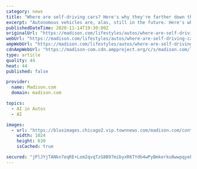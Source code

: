 ```yaml
---
category: news
title: "Where are self-driving cars? Here's why they're farther down the road"
excerpt: "Autonomous vehicles are, alas, still in the future. Here's why you can’t buy a self-driving car today and a place you’re likely to find them first."
publishedDateTime: 2020-11-14T19:30:00Z
originalUrl: "https://madison.com/lifestyles/autos/where-are-self-driving-cars-heres-why-theyre-farther-down-the-road/article_93200060-e69c-5c17-b9ce-0c10fdb68ed3.html"
webUrl: "https://madison.com/lifestyles/autos/where-are-self-driving-cars-heres-why-theyre-farther-down-the-road/article_93200060-e69c-5c17-b9ce-0c10fdb68ed3.html"
ampWebUrl: "https://madison.com/lifestyles/autos/where-are-self-driving-cars-heres-why-theyre-farther-down-the-road/article_93200060-e69c-5c17-b9ce-0c10fdb68ed3.amp.html"
cdnAmpWebUrl: "https://madison-com.cdn.ampproject.org/c/s/madison.com/lifestyles/autos/where-are-self-driving-cars-heres-why-theyre-farther-down-the-road/article_93200060-e69c-5c17-b9ce-0c10fdb68ed3.amp.html"
type: article
quality: 44
heat: 44
published: false

provider:
  name: Madison.com
  domain: madison.com

topics:
  - AI in Autos
  - AI

images:
  - url: "https://bloximages.chicago2.vip.townnews.com/madison.com/content/tncms/assets/v3/editorial/9/33/933152cb-77bd-5d9f-a48a-a5c7b024b7a3/5fab0a410bbb6.image.jpg?resize=1024%2C630"
    width: 1024
    height: 630
    isCached: true

secured: "jPlJYjTANkn7eqRE+Lom2qvqTzG8B97mibyxR6TYdb4wPyBmkerku8wwpqyeFy6aFumwC1pfdCQX04phnxIYWnxqTZ2w8+zlQWR/fxyuo1/zxuECkQqPzoofrwQx8b74OqIQK4NIMmf/irD1A2aJ/+LSb/X1+PVyWjEurD6MSfPDeN3ehF9713zoN8ns3abwJSDjM7SrNT9HNyycygSz7WuzXeu7BJKJUcB0mq0fjP9RB5VlwdFUwTqUlIZaIegOzp/dDSPMpcmEQf+97ULIYxbeAsEqaqC3Lh4LdFFJQvft/BQC61gm4ltswwtW69j1NC/4wPSNt+qvDOrWrZxz44+gNu/D0BFJTwsp222xvQQ=;T8M6GWSpMFk6Gqsp9gstHQ=="
---
```


